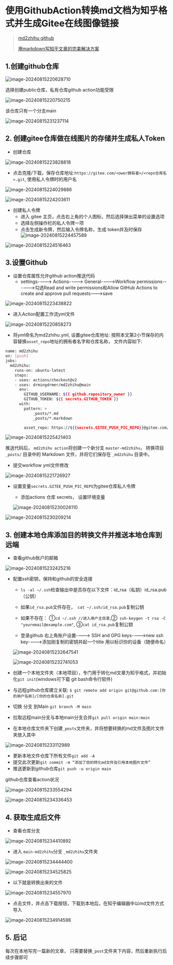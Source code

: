 # 使用GithubAction转换md文档为知乎格式并生成Gitee在线图像链接

> [md2zhihu github](https://github.com/drmingdrmer/md2zhihu/blob/main/README-cn.md)
>
> [用markdown写知乎文章的完美解决方案](https://blog.openacid.com/toolkit/md2zhihu/)
>
> 

## 1.创建github仓库

![image-20240815220628710](images/image-20240815220628710.png)

选择创建public仓库，私有仓库github action功能受限

![image-20240815220750215](images/image-20240815220750215.png)

该仓库只有一个分支main

![image-20240815231237114](images/image-20240815231237114.png)



## 2. 创建gitee仓库做在线图片的存储并生成私人Token

- 创建仓库

![image-20240815223828818](images/image-20240815223828818.png)

- 点击克隆/下载，保存仓库地址:`https://gitee.com/<ower拥有者>/<repo仓库名>.git`, 使用私人令牌时的用户名

![image-20240815224029886](images/image-20240815224029886.png)

![image-20240815224203611](images/image-20240815224203611.png)

- 创建私人令牌
  - 进入 gitee 主页，点击右上角的个人图标，然后选择弹出菜单的设置选项
  - 选择左侧操作栏的私人令牌一项
  - 点击生成新令牌，然后输入令牌名称，生成 token并及时保存
  ![image-20240815224457589](images/image-20240815224457589.png)
  

![image-20240815224516463](images/image-20240815224516463.png)



## 3.设置Github

- 设置仓库属性允许github action推送代码
  - settings----> Actions----> General---->Workflow permissions------>勾选Read and write permissions和Allow GitHub Actions to create and approve pull requests--->save


![image-20240815223438822](images/image-20240815223438822.png)




- 进入Action配置工作流yml文件

![image-20240815220858273](images/image-20240815220858273.png)



- 将yml命名为md2zhihu.yml, 设置gitee仓库地址: 按照本文第2小节保存的内容替换`asset_repo`地址的拥有者名字和仓库名称， 文件内容如下:

```bash
name: md2zhihu
on: [push]
jobs:
  md2zhihu:
    runs-on: ubuntu-latest
    steps:
    - uses: actions/checkout@v2
    - uses: drmingdrmer/md2zhihu@main
      env:
        GITHUB_USERNAME: ${{ github.repository_owner }}
        GITHUB_TOKEN: ${{ secrets.GITHUB_TOKEN }}
      with:
        pattern: >
            _posts/*.md
            _posts/*.markdown

        asset_repo: https://${{secrets.GITEE_PUSH_PIC_REPO}}@gitee.com/<ower拥有者>/<repo仓库名>.git
```

![image-20240815225421403](images/image-20240815225421403.png)

推送代码后， `md2zhihu action`将创建一个新分支 `master-md2zhihu`， 转换项目`_posts/` 目录中的 Markdown 文件，并将它们保存在 `_md2zhihu` 目录中。

- 提交workflow yml文件修改

![image-20240815221726927](images/image-20240815221726927.png)

- 设置变量`secrets.GITEE_PUSH_PIC_REPO`为gitee仓库私人令牌

  - 添加actions 仓库 secrets， 设置环境变量

  ![image-20240815230026110](images/image-20240815230026110.png)

![image-20240815230209214](images/image-20240815230209214.png)



## 3. 创建本地仓库添加目的转换文件并推送本地仓库到远端

- 查看github账户的邮箱

![image-20240815232425216](images/image-20240815232425216.png)

- 配置ssh密钥，保持和github的安全连接

  -  `ls -al ~/.ssh`检查输出中是否存在以下文件：id_rsa（私钥）id_rsa.pub（公钥）

  -  如果`id_rsa.pub`文件存在，` cat ~/.ssh/id_rsa.pub`复制公钥

  -  如果不存在： ①`cd ~/.ssh //进入用户主目录`,②` ssh-keygen -t rsa -C "youremail@example.com"`, ③`cat id_rsa.pub`复制公钥

  -  登录github 右上角账户设置----> SSH and GPG keys---->new ssh key---->添加刚复制的密钥并起一个title 用以标识你的设备（随便命名）

  ![image-20240815232647541](images/image-20240815232647541.png)

  ![image-20240815232741053](images/image-20240815232741053.png)

- 创建一个本地文件夹（本地项目），专门用于转化md文章为知乎格式，并初始化`git init`(windows可下载 git bash命令行软件)

- 与远程github仓库建立关联: `$ git remote add origin git@github.com:[你的用户名称]/[你的仓库名称].git`

- 切换 分支 到Main `git branch -M main`

- 拉取远程main分支与本地main分支合并`git pull origin main:main`

- 在本地仓库文件夹下创建`_posts`文件夹，并将想要转换的md文件及图片文件夹放入其中

![image-20240815233112989](images/image-20240815233112989.png)

- 更新本地文件仓库下所有文件`git add -A`
- 提交此次更新`git commit -m “添加了目的转化md文件及引用本地图片文件”`
- 推送更新到github仓库`git push -u origin main`		

github仓库查看action状况

![image-20240815233554294](images/image-20240815233554294.png)

![image-20240815234336453](images/image-20240815234336453.png)



## 4. 获取生成后文件

- 查看仓库分支

![image-20240815234410892](images/image-20240815234410892.png)

- 进入 `main-md2zhihu`分支 `_md2zhihu`文件夹

![image-20240815234444400](images/image-20240815234444400.png)

![image-20240815234525825](images/image-20240815234525825.png)

- 以下就是转换出来的文件

![image-20240815234557970](images/image-20240815234557970.png)

- 点击文件，并点击下载按钮，下载到本地后，在知乎编辑器中以md文件方式导入

![image-20240815234914598](images/image-20240815234914598.png)



## 5. 后记

每次在本地写完一篇新的文章， 只需要替换`_post`文件夹下内容，然后重新执行后续步骤即可



